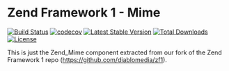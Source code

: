 Zend Framework 1 - Mime
============================
[![Build Status](https://github.com/diablomedia/zf1-mime/workflows/Build/badge.svg)](https://github.com/diablomedia/zf1-mime/actions?query=workflow%3ABuild)
[![codecov](https://codecov.io/gh/diablomedia/zf1-mime/branch/master/graph/badge.svg)](https://codecov.io/gh/diablomedia/zf1-mime)
[![Latest Stable Version](https://poser.pugx.org/diablomedia/zendframework1-mime/v/stable)](https://packagist.org/packages/diablomedia/zendframework1-mime)
[![Total Downloads](https://poser.pugx.org/diablomedia/zendframework1-mime/downloads)](https://packagist.org/packages/diablomedia/zendframework1-mime)
[![License](https://poser.pugx.org/diablomedia/zendframework1-mime/license)](https://packagist.org/packages/diablomedia/zendframework1-mime)

This is just the Zend_Mime component extracted from our fork of the Zend Framework 1 repo (https://github.com/diablomedia/zf1).
